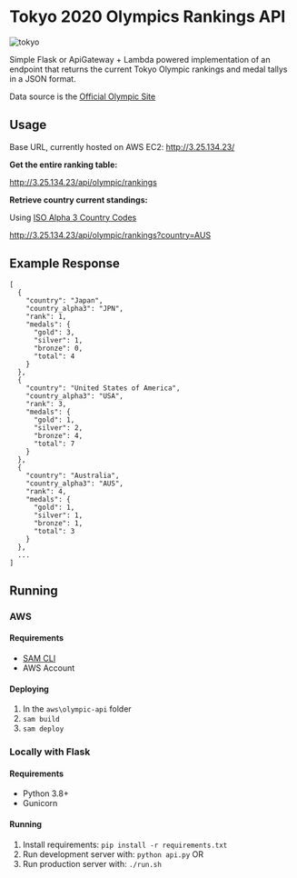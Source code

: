 # Tokyo 2020 Olympics Rankings API 

![tokyo](https://stillmed.olympics.com/media/Images/OlympicOrg/News/2016/04/25/25-04-16-tokyo-logo-thumbnail.jpg?interpolation=lanczos-none&resize=1413:800)

Simple Flask or ApiGateway + Lambda powered implementation of an endpoint that returns the current Tokyo Olympic rankings and medal tallys in a JSON format. 

Data source is the [Official Olympic Site](https://olympics.com/tokyo-2020/olympic-games/en/results/all-sports/medal-standings.htm)

## Usage 

Base URL, currently hosted on AWS EC2: http://3.25.134.23/

**Get the entire ranking table:** 

http://3.25.134.23/api/olympic/rankings

**Retrieve country current standings:** 

Using [ISO Alpha 3 Country Codes](https://en.wikipedia.org/wiki/List_of_ISO_3166_country_codes)

http://3.25.134.23/api/olympic/rankings?country=AUS


## Example Response 

```
[
  {
    "country": "Japan",
    "country_alpha3": "JPN",
    "rank": 1,
    "medals": {
      "gold": 3,
      "silver": 1,
      "bronze": 0,
      "total": 4
    }
  },
  {
    "country": "United States of America",
    "country_alpha3": "USA",
    "rank": 3,
    "medals": {
      "gold": 1,
      "silver": 2,
      "bronze": 4,
      "total": 7
    }
  },
  {
    "country": "Australia",
    "country_alpha3": "AUS",
    "rank": 4,
    "medals": {
      "gold": 1,
      "silver": 1,
      "bronze": 1,
      "total": 3
    }
  },
  ...
]
```

## Running 

### AWS 

#### Requirements

- [SAM CLI](https://docs.aws.amazon.com/serverless-application-model/latest/developerguide/serverless-sam-cli-install.html)
- AWS Account 

#### Deploying 

1. In the `aws\olympic-api` folder 
2. `sam build`
3. `sam deploy`

### Locally with Flask

#### Requirements

- Python 3.8+ 
- Gunicorn 

#### Running

1. Install requirements: `pip install -r requirements.txt` 
2. Run development server with: `python api.py` OR 
3. Run production server with: `./run.sh` 
